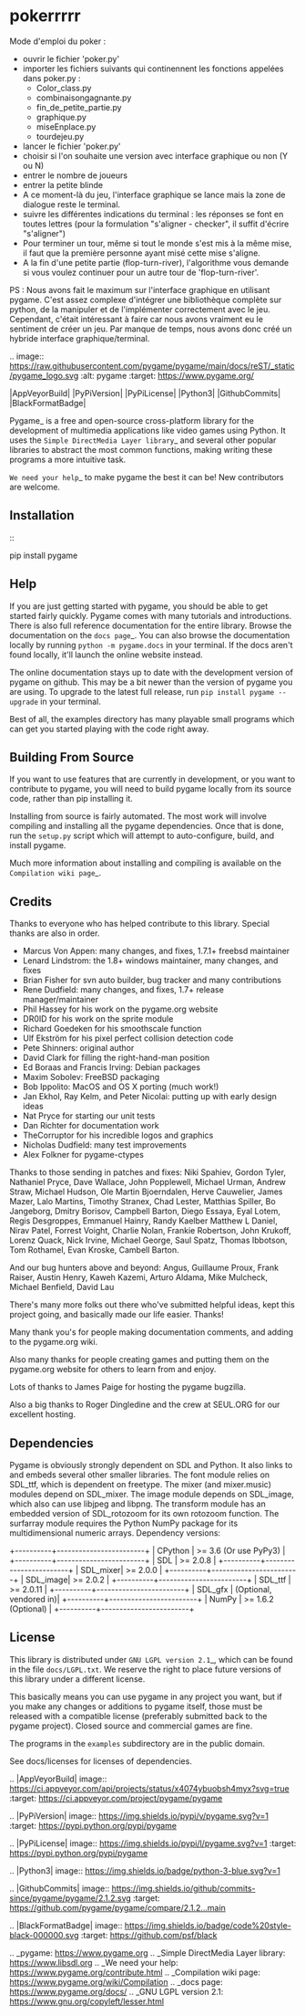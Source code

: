 # pokerrrrr

Mode d'emploi du poker :

- ouvrir le fichier 'poker.py'
- importer les fichiers suivants qui continennent les fonctions appelées dans poker.py :
  - Color_class.py
  - combinaisongagnante.py
  - fin_de_petite_partie.py
  - graphique.py
  - miseEnplace.py
  - tourdejeu.py
- lancer le fichier 'poker.py'
- choisir si l'on souhaite une version avec interface graphique ou non (Y ou N)
- entrer le nombre de joueurs
- entrer la petite blinde
- A ce moment-là du jeu, l'interface graphique se lance mais la zone de dialogue reste le terminal.
- suivre les différentes indications du terminal : les réponses se font en toutes lettres (pour la formulation "s'aligner - checker", il suffit d'écrire "s'aligner")
- Pour terminer un tour, même si tout le monde s'est mis à la même mise, il faut que la première personne ayant misé cette mise s'aligne. 
- A la fin d'une petite partie (flop-turn-river), l'algorithme vous demande si vous voulez continuer pour un autre tour de 'flop-turn-river'.

PS : Nous avons fait le maximum sur l'interface graphique en utilisant pygame. C'est assez complexe d'intégrer une bibliothèque complète sur python, de la manipuler et de l'implémenter correctement avec le jeu. Cependant, c'était intéressant à faire car nous avons vraiment eu le sentiment de créer un jeu. Par manque de temps, nous avons donc créé un hybride interface graphique/terminal.


.. image:: https://raw.githubusercontent.com/pygame/pygame/main/docs/reST/_static/pygame_logo.svg
  :alt: pygame
  :target: https://www.pygame.org/


|AppVeyorBuild| |PyPiVersion| |PyPiLicense|
|Python3| |GithubCommits| |BlackFormatBadge|

Pygame_ is a free and open-source cross-platform library
for the development of multimedia applications like video games using Python.
It uses the `Simple DirectMedia Layer library`_ and several other
popular libraries to abstract the most common functions, making writing
these programs a more intuitive task.

`We need your help`_ to make pygame the best it can be!
New contributors are welcome.


Installation
------------

::

   pip install pygame


Help
----

If you are just getting started with pygame, you should be able to
get started fairly quickly.  Pygame comes with many tutorials and
introductions.  There is also full reference documentation for the
entire library. Browse the documentation on the `docs page`_. You
can also browse the documentation locally by running `python -m pygame.docs`
in your terminal. If the docs aren't found locally, it'll launch the online
website instead.

The online documentation stays up to date with the development version
of pygame on github.  This may be a bit newer than the version of pygame
you are using. To upgrade to the latest full release, run 
``pip install pygame --upgrade`` in your terminal.

Best of all, the examples directory has many playable small programs
which can get you started playing with the code right away.


Building From Source
--------------------

If you want to use features that are currently in development,
or you want to contribute to pygame, you will need to build pygame
locally from its source code, rather than pip installing it.

Installing from source is fairly automated. The most work will
involve compiling and installing all the pygame dependencies.  Once
that is done, run the ``setup.py`` script which will attempt to
auto-configure, build, and install pygame.

Much more information about installing and compiling is available
on the `Compilation wiki page`_.


Credits
-------

Thanks to everyone who has helped contribute to this library.
Special thanks are also in order.

* Marcus Von Appen: many changes, and fixes, 1.7.1+ freebsd maintainer
* Lenard Lindstrom: the 1.8+ windows maintainer, many changes, and fixes
* Brian Fisher for svn auto builder, bug tracker and many contributions
* Rene Dudfield: many changes, and fixes, 1.7+ release manager/maintainer
* Phil Hassey for his work on the pygame.org website
* DR0ID for his work on the sprite module
* Richard Goedeken for his smoothscale function
* Ulf Ekström for his pixel perfect collision detection code
* Pete Shinners: original author
* David Clark for filling the right-hand-man position
* Ed Boraas and Francis Irving: Debian packages
* Maxim Sobolev: FreeBSD packaging
* Bob Ippolito: MacOS and OS X porting (much work!)
* Jan Ekhol, Ray Kelm, and Peter Nicolai: putting up with early design ideas
* Nat Pryce for starting our unit tests
* Dan Richter for documentation work
* TheCorruptor for his incredible logos and graphics
* Nicholas Dudfield: many test improvements
* Alex Folkner for pygame-ctypes

Thanks to those sending in patches and fixes: Niki Spahiev, Gordon
Tyler, Nathaniel Pryce, Dave Wallace, John Popplewell, Michael Urman,
Andrew Straw, Michael Hudson, Ole Martin Bjoerndalen, Herve Cauwelier,
James Mazer, Lalo Martins, Timothy Stranex, Chad Lester, Matthias
Spiller, Bo Jangeborg, Dmitry Borisov, Campbell Barton, Diego Essaya,
Eyal Lotem, Regis Desgroppes, Emmanuel Hainry, Randy Kaelber
Matthew L Daniel, Nirav Patel, Forrest Voight, Charlie Nolan,
Frankie Robertson, John Krukoff, Lorenz Quack, Nick Irvine,
Michael George, Saul Spatz, Thomas Ibbotson, Tom Rothamel, Evan Kroske,
Cambell Barton.

And our bug hunters above and beyond: Angus, Guillaume Proux, Frank
Raiser, Austin Henry, Kaweh Kazemi, Arturo Aldama, Mike Mulcheck,
Michael Benfield, David Lau

There's many more folks out there who've submitted helpful ideas, kept
this project going, and basically made our life easier.  Thanks!

Many thank you's for people making documentation comments, and adding to the
pygame.org wiki.

Also many thanks for people creating games and putting them on the
pygame.org website for others to learn from and enjoy.

Lots of thanks to James Paige for hosting the pygame bugzilla.

Also a big thanks to Roger Dingledine and the crew at SEUL.ORG for our
excellent hosting.

Dependencies
------------

Pygame is obviously strongly dependent on SDL and Python.  It also
links to and embeds several other smaller libraries.  The font
module relies on SDL_ttf, which is dependent on freetype.  The mixer
(and mixer.music) modules depend on SDL_mixer.  The image module
depends on SDL_image, which also can use libjpeg and libpng.  The
transform module has an embedded version of SDL_rotozoom for its
own rotozoom function.  The surfarray module requires the Python
NumPy package for its multidimensional numeric arrays.
Dependency versions:


+----------+------------------------+
| CPython  | >= 3.6 (Or use PyPy3)  |
+----------+------------------------+
| SDL      | >= 2.0.8               |
+----------+------------------------+
| SDL_mixer| >= 2.0.0               |
+----------+------------------------+
| SDL_image| >= 2.0.2               |
+----------+------------------------+
| SDL_ttf  | >= 2.0.11              |
+----------+------------------------+
| SDL_gfx  | (Optional, vendored in)|
+----------+------------------------+
| NumPy    | >= 1.6.2 (Optional)    |
+----------+------------------------+



License
-------

This library is distributed under `GNU LGPL version 2.1`_, which can
be found in the file ``docs/LGPL.txt``.  We reserve the right to place
future versions of this library under a different license.

This basically means you can use pygame in any project you want,
but if you make any changes or additions to pygame itself, those
must be released with a compatible license (preferably submitted
back to the pygame project).  Closed source and commercial games are fine.

The programs in the ``examples`` subdirectory are in the public domain.

See docs/licenses for licenses of dependencies.


.. |AppVeyorBuild| image:: https://ci.appveyor.com/api/projects/status/x4074ybuobsh4myx?svg=true
   :target: https://ci.appveyor.com/project/pygame/pygame

.. |PyPiVersion| image:: https://img.shields.io/pypi/v/pygame.svg?v=1
   :target: https://pypi.python.org/pypi/pygame

.. |PyPiLicense| image:: https://img.shields.io/pypi/l/pygame.svg?v=1
   :target: https://pypi.python.org/pypi/pygame

.. |Python3| image:: https://img.shields.io/badge/python-3-blue.svg?v=1

.. |GithubCommits| image:: https://img.shields.io/github/commits-since/pygame/pygame/2.1.2.svg
   :target: https://github.com/pygame/pygame/compare/2.1.2...main

.. |BlackFormatBadge| image:: https://img.shields.io/badge/code%20style-black-000000.svg
    :target: https://github.com/psf/black

.. _pygame: https://www.pygame.org
.. _Simple DirectMedia Layer library: https://www.libsdl.org
.. _We need your help: https://www.pygame.org/contribute.html
.. _Compilation wiki page: https://www.pygame.org/wiki/Compilation
.. _docs page: https://www.pygame.org/docs/
.. _GNU LGPL version 2.1: https://www.gnu.org/copyleft/lesser.html
